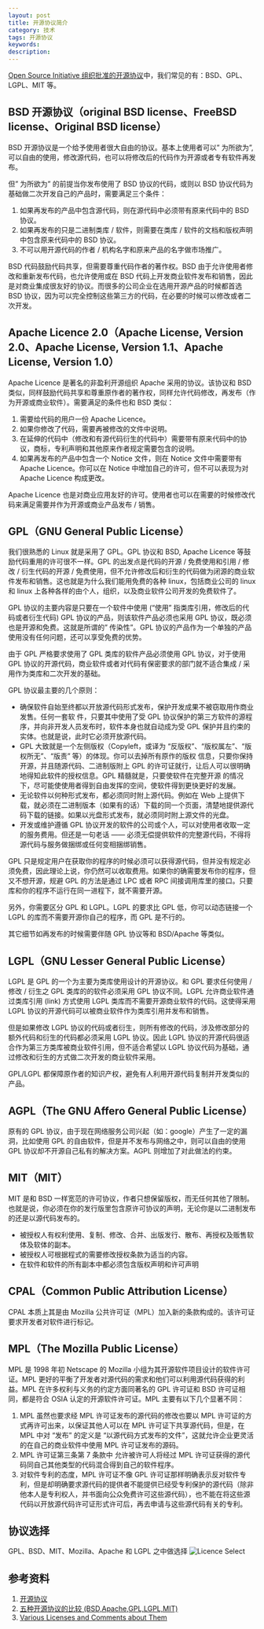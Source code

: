 ```yaml
---
layout: post
title: 开源协议简介
category: 技术
tags: 开源协议
keywords: 
description: 
---
```


[Open Source Initiative 组织批准的开源协议](http://www.opensource.org/licenses/alphabetical)中，我们常见的有：BSD、GPL、LGPL、MIT 等。

## BSD 开源协议（original BSD license、FreeBSD license、Original BSD license）

BSD 开源协议是一个给予使用者很大自由的协议。基本上使用者可以” 为所欲为”, 可以自由的使用，修改源代码，也可以将修改后的代码作为开源或者专有软件再发布。

但” 为所欲为” 的前提当你发布使用了 BSD 协议的代码，或则以 BSD 协议代码为基础做二次开发自己的产品时，需要满足三个条件：

1. 如果再发布的产品中包含源代码，则在源代码中必须带有原来代码中的 BSD 协议。
2. 如果再发布的只是二进制类库 / 软件，则需要在类库 / 软件的文档和版权声明中包含原来代码中的 BSD 协议。
3. 不可以用开源代码的作者 / 机构名字和原来产品的名字做市场推广。

BSD 代码鼓励代码共享，但需要尊重代码作者的著作权。BSD 由于允许使用者修改和重新发布代码，也允许使用或在 BSD 代码上开发商业软件发布和销售，因此是对商业集成很友好的协议。而很多的公司企业在选用开源产品的时候都首选 BSD 协议，因为可以完全控制这些第三方的代码，在必要的时候可以修改或者二次开发。

## Apache Licence 2.0（Apache License, Version 2.0、Apache License, Version 1.1、Apache License, Version 1.0）

Apache Licence 是著名的非盈利开源组织 Apache 采用的协议。该协议和 BSD 类似，同样鼓励代码共享和尊重原作者的著作权，同样允许代码修改，再发布（作为开源或商业软件）。需要满足的条件也和 BSD 类似：

1. 需要给代码的用户一份 Apache Licence。
2. 如果你修改了代码，需要再被修改的文件中说明。
3. 在延伸的代码中（修改和有源代码衍生的代码中）需要带有原来代码中的协议，商标，专利声明和其他原来作者规定需要包含的说明。
4. 如果再发布的产品中包含一个 Notice 文件，则在 Notice 文件中需要带有 Apache Licence。你可以在 Notice 中增加自己的许可，但不可以表现为对 Apache Licence 构成更改。

Apache Licence 也是对商业应用友好的许可。使用者也可以在需要的时候修改代码来满足需要并作为开源或商业产品发布 / 销售。

## GPL（GNU General Public License）

我们很熟悉的 Linux 就是采用了 GPL。GPL 协议和 BSD, Apache Licence 等鼓励代码重用的许可很不一样。GPL 的出发点是代码的开源 / 免费使用和引用 / 修改 / 衍生代码的开源 / 免费使用，但不允许修改后和衍生的代码做为闭源的商业软件发布和销售。这也就是为什么我们能用免费的各种 linux，包括商业公司的 linux 和 linux 上各种各样的由个人，组织，以及商业软件公司开发的免费软件了。

GPL 协议的主要内容是只要在一个软件中使用 (“使用” 指类库引用，修改后的代码或者衍生代码) GPL 协议的产品，则该软件产品必须也采用 GPL 协议，既必须也是开源和免费。这就是所谓的” 传染性”。GPL 协议的产品作为一个单独的产品使用没有任何问题，还可以享受免费的优势。

由于 GPL 严格要求使用了 GPL 类库的软件产品必须使用 GPL 协议，对于使用 GPL 协议的开源代码，商业软件或者对代码有保密要求的部门就不适合集成 / 采用作为类库和二次开发的基础。

GPL 协议最主要的几个原则：

- 确保软件自始至终都以开放源代码形式发布，保护开发成果不被窃取用作商业发售。任何一套软 件，只要其中使用了受 GPL 协议保护的第三方软件的源程序，并向非开发人员发布时，软件本身也就自动成为受 GPL 保护并且约束的实体。也就是说，此时它必须开放源代码。
- GPL 大致就是一个左侧版权（Copyleft，或译为 “反版权”、“版权属左”、“版权所无”、“版责” 等）的体现。你可以去掉所有原作的版权 信息，只要你保持开源，并且随源代码、二进制版附上 GPL 的许可证就行，让后人可以很明确地得知此软件的授权信息。GPL 精髓就是，只要使软件在完整开源 的情况下，尽可能使使用者得到自由发挥的空间，使软件得到更快更好的发展。
- 无论软件以何种形式发布，都必须同时附上源代码。例如在 Web 上提供下载，就必须在二进制版本（如果有的话）下载的同一个页面，清楚地提供源代码下载的链接。如果以光盘形式发布，就必须同时附上源文件的光盘。
- 开发或维护遵循 GPL 协议开发的软件的公司或个人，可以对使用者收取一定的服务费用。但还是一句老话 —— 必须无偿提供软件的完整源代码，不得将源代码与服务做捆绑或任何变相捆绑销售。

GPL 只是规定用户在获取你的程序的时候必须可以获得源代码，但并没有规定必须免费，因此理论上说，你仍然可以收取费用。如果你的确需要发布你的程序，但又不想开源，规避 GPL 的方法是通过 LPC 或者 RPC 间接调用库里的接口。只要库和你的程序不运行在同一进程下，就不需要开源。

另外，你需要区分 GPL 和 LGPL。LGPL 的要求比 GPL 低，你可以动态链接一个 LGPL 的库而不需要开源你自己的程序，而 GPL 是不行的。

其它细节如再发布的时候需要伴随 GPL 协议等和 BSD/Apache 等类似。

## LGPL（GNU Lesser General Public License）

LGPL 是 GPL 的一个为主要为类库使用设计的开源协议。和 GPL 要求任何使用 / 修改 / 衍生之 GPL 类库的的软件必须采用 GPL 协议不同。LGPL 允许商业软件通过类库引用 (link) 方式使用 LGPL 类库而不需要开源商业软件的代码。这使得采用 LGPL 协议的开源代码可以被商业软件作为类库引用并发布和销售。

但是如果修改 LGPL 协议的代码或者衍生，则所有修改的代码，涉及修改部分的额外代码和衍生的代码都必须采用 LGPL 协议。因此 LGPL 协议的开源代码很适合作为第三方类库被商业软件引用，但不适合希望以 LGPL 协议代码为基础，通过修改和衍生的方式做二次开发的商业软件采用。

GPL/LGPL 都保障原作者的知识产权，避免有人利用开源代码复制并开发类似的产品。

## AGPL（The GNU Affero General Public License）

原有的 GPL 协议，由于现在网络服务公司兴起（如：google）产生了一定的漏洞，比如使用 GPL 的自由软件，但是并不发布与网络之中，则可以自由的使用 GPL 协议却不开源自己私有的解决方案。AGPL 则增加了对此做法的约束。

## MIT（MIT）

MIT 是和 BSD 一样宽范的许可协议，作者只想保留版权，而无任何其他了限制。也就是说，你必须在你的发行版里包含原许可协议的声明，无论你是以二进制发布的还是以源代码发布的。

- 被授权人有权利使用、复制、修改、合并、出版发行、散布、再授权及贩售软体及软体的副本。
- 被授权人可根据程式的需要修改授权条款为适当的内容。
- 在软件和软件的所有副本中都必须包含版权声明和许可声明

## CPAL（Common Public Attribution License）

CPAL 本质上其是由 Mozilla 公共许可证（MPL）加入新的条款构成的。该许可证要求开发者对软件进行标记。

## MPL（The Mozilla Public License）

MPL 是 1998 年初 Netscape 的 Mozilla 小组为其开源软件项目设计的软件许可证。MPL 更好的平衡了开发者对源代码的需求和他们可以利用源代码获得的利益。MPL 在许多权利与义务的约定方面同著名的 GPL 许可证和 BSD 许可证相同，都是符合 OSIA 认定的开源软件许可证。MPL 主要有以下几个显著不同：

1. MPL 虽然也要求经 MPL 许可证发布的源代码的修改也要以 MPL 许可证的方式再许可出来，以保证其他人可以在 MPL 许可证下共享源代码，但是，在 MPL 中对 “发布” 的定义是 “以源代码方式发布的文件”，这就允许企业更灵活的在自己的商业软件中使用 MPL 许可证发布的源码。
2. MPL 许可证第三条第 7 条款中 允许被许可人将经过 MPL 许可证获得的源代码同自己其他类型的代码混合得到自己的软件程序。
3. 对软件专利的态度，MPL 许可证不像 GPL 许可证那样明确表示反对软件专利，但是却明确要求源代码的提供者不能提供已经受专利保护的源代码（除非他本人是专利权人，并书面向公众免费许可这些源代码），也不能在将这些源代码以开放源代码许可证形式许可后，再去申请与这些源代码有关的专利。

## 协议选择

GPL、BSD、MIT、Mozilla、Apache 和 LGPL 之中做选择
![Licence Select](http://blog.longgen.me/images/blog/licence_select.png)

## 参考资料

1. [开源协议](http://www.opensource.org/licenses/alphabetical)
2. [五种开源协议的比较 (BSD,Apache,GPL,LGPL,MIT)](http://www.awflasher.com/blog/archives/939)
3. [Various Licenses and Comments about Them](http://www.gnu.org/licenses/license-list.html)
